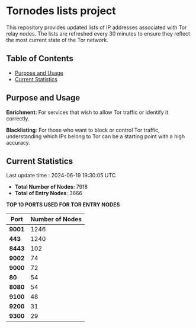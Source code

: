 # Tornodes lists project

This repository provides updated lists of IP addresses associated with Tor relay nodes. The lists are refreshed every 30 minutes to ensure they reflect the most current state of the Tor network.

## Table of Contents

- [Purpose and Usage](#purpose-and-usage)
- [Current Statistics](#current-statistics)


## Purpose and Usage

**Enrichment**: For services that wish to allow Tor traffic or identify it correctly.

**Blacklisting**: For those who want to block or control Tor traffic, understanding which IPs belong to Tor can be a starting point with a high accuracy.

## Current Statistics

Last update time : 2024-06-19 19:30:05 UTC

- **Total Number of Nodes**: 7918
- **Total of Entry Nodes**: 3666

**TOP 10 PORTS USED FOR TOR ENTRY NODES**

| **Port** | **Number of Nodes** |
|------|-----------------|
| **9001**   | 1246  |
| **443**   | 1240  |
| **8443**   | 102  |
| **9002**   | 74  |
| **9000**   | 72  |
| **80**   | 54  |
| **8080**   | 54  |
| **9100**   | 48  |
| **9200**   | 31  |
| **9300**   | 29  |

